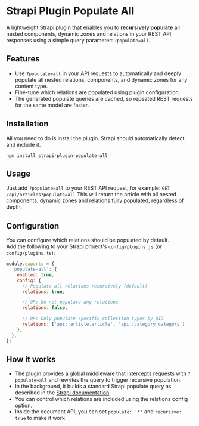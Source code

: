 # Strapi Plugin Populate All

A lightweight Strapi plugin that enables you to **recursively populate** all nested components, dynamic zones and relations in your REST API responses using a simple query parameter: `?populate=all`.

## Features

- Use `?populate=all` in your API requests to automatically and deeply populate all nested relations, components, and dynamic zones for any content type.
- Fine-tune which relations are populated using plugin configuration.
- The generated populate queries are cached, so repeated REST requests for the same model are faster.

## Installation

All you need to do is install the plugin. Strapi should automatically detect and include it.

```
npm install strapi-plugin-populate-all
```

## Usage

Just add `?populate=all` to your REST API request, for example: `GET /api/articles?populate=all`
This will return the article with all nested components, dynamic zones and relations fully populated, regardless of depth.

## Configuration

You can configure which relations should be populated by default.  
Add the following to your Strapi project's `config/plugins.js` (or `config/plugins.ts`):

```js
module.exports = {
  'populate-all': {
    enabled: true,
    config: {
      // Populate all relations recursively (default)
      relations: true,

      // OR: Do not populate any relations
      relations: false,

      // OR: Only populate specific collection types by UID
      relations: ['api::article.article', 'api::category.category'],
    },
  },
};
```

## How it works

- The plugin provides a global middleware that intercepts requests with `?populate=all` and rewrites the query to trigger recursive population.
- In the background, it builds a standard Strapi populate query as described in the [Strapi documentation](https://docs.strapi.io/cms/api/rest/populate-select).
- You can control which relations are included using the relations config option.
- Inside the document API, you can set `populate: '*'` and `recursive: true` to make it work
